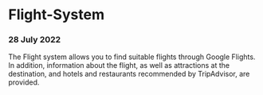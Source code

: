 # Flight-System
### 28 July 2022
The Flight system allows you to find suitable flights through Google Flights. In addition, information about the flight, as well as attractions at the destination, and hotels and restaurants recommended by TripAdvisor, are provided.
